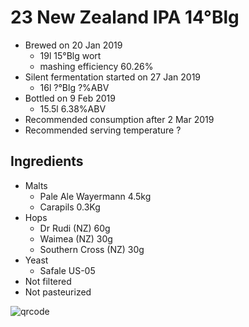 # 23 New Zealand IPA 14°Blg

  * Brewed on 20 Jan 2019
    * 19l 15°Blg wort
    * mashing efficiency 60.26%
  * Silent fermentation started on 27 Jan 2019
    * 16l ?°Blg ?%ABV
  * Bottled on 9 Feb 2019
    * 15.5l 6.38%ABV
  * Recommended consumption after 2 Mar 2019
  * Recommended serving temperature ?

## Ingredients

  * Malts
    * Pale Ale Wayermann 4.5kg
    * Carapils 0.3Kg
  * Hops
    * Dr Rudi (NZ) 60g
    * Waimea (NZ) 30g
    * Southern Cross (NZ) 30g
  * Yeast
    * Safale US-05
  * Not filtered
  * Not pasteurized
  
![qrcode](qrs/23.png)

